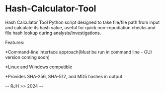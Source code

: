 # Hash-Calculator-Tool
Hash Calculator Tool  Python script designed to take file/file path from input and calculate its hash value, useful for quick non-repudiation checks and file hash lookup during analysis/investigations.

Features:

*Command-line interface approach(Must be run in command line - GUI version coming soon)

*Linux and Windows compatible

*Provides SHA-256, SHA-512, and MD5 hashes in output

-- RJH >> 2024 --
